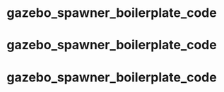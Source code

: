 # gazebo_spawner_boilerplate_code
# gazebo_spawner_boilerplate_code
# gazebo_spawner_boilerplate_code
